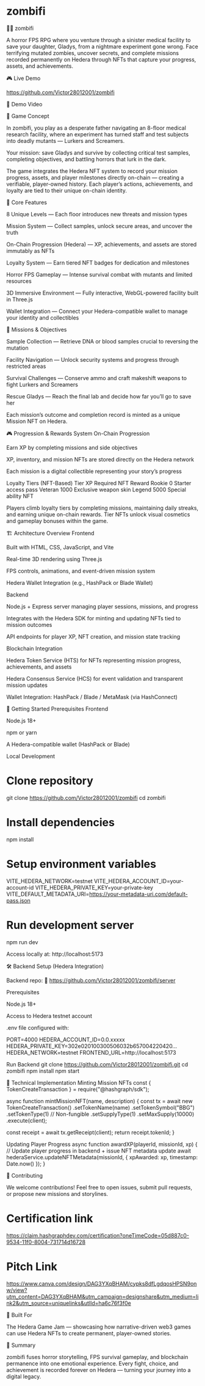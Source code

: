 # zombifi
🧟‍♂️ zombifi

A horror FPS RPG where you venture through a sinister medical facility to save your daughter, Gladys, from a nightmare experiment gone wrong. Face terrifying mutated zombies, uncover secrets, and complete missions recorded permanently on Hedera through NFTs that capture your progress, assets, and achievements.

🎮 Live Demo

https://github.com/Victor28012001/zombifi

🎥 Demo Video

🎯 Game Concept

In zombifi, you play as a desperate father navigating an 8-floor medical research facility, where an experiment has turned staff and test subjects into deadly mutants — Lurkers and Screamers.

Your mission: save Gladys and survive by collecting critical test samples, completing objectives, and battling horrors that lurk in the dark.

The game integrates the Hedera NFT system to record your mission progress, assets, and player milestones directly on-chain — creating a verifiable, player-owned history. Each player’s actions, achievements, and loyalty are tied to their unique on-chain identity.

🌌 Core Features

8 Unique Levels — Each floor introduces new threats and mission types

Mission System — Collect samples, unlock secure areas, and uncover the truth

On-Chain Progression (Hedera) — XP, achievements, and assets are stored immutably as NFTs

Loyalty System — Earn tiered NFT badges for dedication and milestones

Horror FPS Gameplay — Intense survival combat with mutants and limited resources

3D Immersive Environment — Fully interactive, WebGL-powered facility built in Three.js

Wallet Integration — Connect your Hedera-compatible wallet to manage your identity and collectibles

🧩 Missions & Objectives

Sample Collection — Retrieve DNA or blood samples crucial to reversing the mutation

Facility Navigation — Unlock security systems and progress through restricted areas

Survival Challenges — Conserve ammo and craft makeshift weapons to fight Lurkers and Screamers

Rescue Gladys — Reach the final lab and decide how far you’ll go to save her

Each mission’s outcome and completion record is minted as a unique Mission NFT on Hedera.

🎮 Progression & Rewards System
On-Chain Progression

Earn XP by completing missions and side objectives

XP, inventory, and mission NFTs are stored directly on the Hedera network

Each mission is a digital collectible representing your story’s progress

Loyalty Tiers (NFT-Based)
Tier	XP Required	NFT Reward
Rookie	0	Starter access pass
Veteran	1000	Exclusive weapon skin
Legend	5000	Special ability NFT

Players climb loyalty tiers by completing missions, maintaining daily streaks, and earning unique on-chain rewards.
Tier NFTs unlock visual cosmetics and gameplay bonuses within the game.

🏗️ Architecture Overview
Frontend

Built with HTML, CSS, JavaScript, and Vite

Real-time 3D rendering using Three.js

FPS controls, animations, and event-driven mission system

Hedera Wallet Integration (e.g., HashPack or Blade Wallet)

Backend

Node.js + Express server managing player sessions, missions, and progress

Integrates with the Hedera SDK for minting and updating NFTs tied to mission outcomes

API endpoints for player XP, NFT creation, and mission state tracking

Blockchain Integration

Hedera Token Service (HTS) for NFTs representing mission progress, achievements, and assets

Hedera Consensus Service (HCS) for event validation and transparent mission updates

Wallet Integration: HashPack / Blade / MetaMask (via HashConnect)

🚀 Getting Started
Prerequisites Frontend

Node.js 18+

npm or yarn

A Hedera-compatible wallet (HashPack or Blade)

Local Development
# Clone repository
git clone https://github.com/Victor28012001/zombifi
cd zombifi

# Install dependencies
npm install

# Setup environment variables
VITE_HEDERA_NETWORK=testnet
VITE_HEDERA_ACCOUNT_ID=your-account-id
VITE_HEDERA_PRIVATE_KEY=your-private-key
VITE_DEFAULT_METADATA_URI=https://your-metadata-uri.com/default-pass.json

# Run development server
npm run dev


Access locally at: http://localhost:5173

🛠️ Backend Setup (Hedera Integration)

Backend repo:
🔗 https://github.com/Victor28012001/zombifi/server

Prerequisites

Node.js 18+

Access to Hedera testnet account

.env file configured with:

PORT=4000
HEDERA_ACCOUNT_ID=0.0.xxxxx
HEDERA_PRIVATE_KEY=302e020100300506032b657004220420...
HEDERA_NETWORK=testnet
FRONTEND_URL=http://localhost:5173

Run Backend
git clone https://github.com/Victor28012001/zombifi.git
cd zombifi
npm install
npm start

🔧 Technical Implementation
Minting Mission NFTs
const { TokenCreateTransaction } = require("@hashgraph/sdk");

async function mintMissionNFT(name, description) {
  const tx = await new TokenCreateTransaction()
    .setTokenName(name)
    .setTokenSymbol("BBG")
    .setTokenType(1) // Non-fungible
    .setSupplyType(1)
    .setMaxSupply(10000)
    .execute(client);

  const receipt = await tx.getReceipt(client);
  return receipt.tokenId;
}

Updating Player Progress
async function awardXP(playerId, missionId, xp) {
  // Update player progress in backend + issue NFT metadata update
  await hederaService.updateNFTMetadata(missionId, { xpAwarded: xp, timestamp: Date.now() });
}

🤝 Contributing

We welcome contributions!
Feel free to open issues, submit pull requests, or propose new missions and storylines.

# Certification link
https://claim.hashgraphdev.com/certification?oneTimeCode=05d887c0-9534-11f0-8004-731714d16728

# Pitch Link
https://www.canva.com/design/DAG3YXqBHAM/cypks8dfLgdqosHPSN9onw/view?utm_content=DAG3YXqBHAM&utm_campaign=designshare&utm_medium=link2&utm_source=uniquelinks&utlId=ha6c76f3f0e

🧱 Built For

The Hedera Game Jam — showcasing how narrative-driven web3 games can use Hedera NFTs to create permanent, player-owned stories.

🧠 Summary

zombifi fuses horror storytelling, FPS survival gameplay, and blockchain permanence into one emotional experience.
Every fight, choice, and achievement is recorded forever on Hedera — turning your journey into a digital legacy.